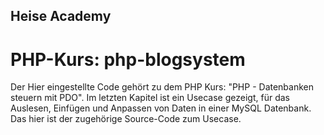 ## Heise Academy

# PHP-Kurs: php-blogsystem

Der Hier eingestellte Code gehört zu dem PHP Kurs: "PHP - Datenbanken steuern mit PDO".
Im letzten Kapitel ist ein Usecase gezeigt, für das Auslesen, Einfügen und Anpassen von Daten in einer MySQL Datenbank.
Das hier ist der zugehörige Source-Code zum Usecase.
